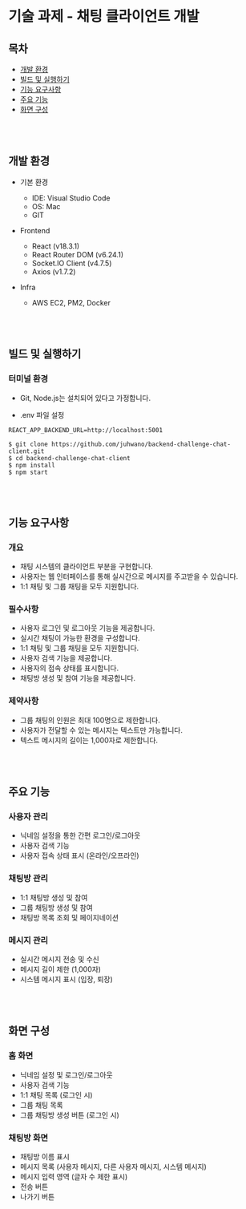 # 기술 과제 - 채팅 클라이언트 개발
## 목차

- [개발 환경](#개발-환경)
- [빌드 및 실행하기](#빌드-및-실행하기)
- [기능 요구사항](#기능-요구사항)
- [주요 기능](#주요-기능)
- [화면 구성](#화면-구성)

<br/><br/>

## 개발 환경

- 기본 환경
  - IDE: Visual Studio Code
  - OS: Mac
  - GIT

- Frontend
  - React (v18.3.1)
  - React Router DOM (v6.24.1)
  - Socket.IO Client (v4.7.5)
  - Axios (v1.7.2)

- Infra
  - AWS EC2, PM2, Docker

<br/><br/>

## 빌드 및 실행하기
### 터미널 환경
- Git, Node.js는 설치되어 있다고 가정합니다.

- .env 파일 설정
```plaintext
REACT_APP_BACKEND_URL=http://localhost:5001
```
```plaintext
$ git clone https://github.com/juhwano/backend-challenge-chat-client.git
$ cd backend-challenge-chat-client
$ npm install
$ npm start
```

<br/><br/>

## 기능 요구사항
### 개요
- 채팅 시스템의 클라이언트 부분을 구현합니다.
- 사용자는 웹 인터페이스를 통해 실시간으로 메시지를 주고받을 수 있습니다.
- 1:1 채팅 및 그룹 채팅을 모두 지원합니다.
### 필수사항
- 사용자 로그인 및 로그아웃 기능을 제공합니다.
- 실시간 채팅이 가능한 환경을 구성합니다.
- 1:1 채팅 및 그룹 채팅을 모두 지원합니다.
- 사용자 검색 기능을 제공합니다.
- 사용자의 접속 상태를 표시합니다.
- 채팅방 생성 및 참여 기능을 제공합니다.
### 제약사항
- 그룹 채팅의 인원은 최대 100명으로 제한합니다.
- 사용자가 전달할 수 있는 메시지는 텍스트만 가능합니다.
- 텍스트 메시지의 길이는 1,000자로 제한합니다.

<br/><br/>

## 주요 기능
### 사용자 관리
- 닉네임 설정을 통한 간편 로그인/로그아웃
- 사용자 검색 기능
- 사용자 접속 상태 표시 (온라인/오프라인)
### 채팅방 관리
- 1:1 채팅방 생성 및 참여
- 그룹 채팅방 생성 및 참여
- 채팅방 목록 조회 및 페이지네이션
### 메시지 관리
- 실시간 메시지 전송 및 수신
- 메시지 길이 제한 (1,000자)
- 시스템 메시지 표시 (입장, 퇴장)

<br/><br/>

## 화면 구성
### 홈 화면
- 닉네임 설정 및 로그인/로그아웃
- 사용자 검색 기능
- 1:1 채팅 목록 (로그인 시)
- 그룹 채팅 목록
- 그룹 채팅방 생성 버튼 (로그인 시)
### 채팅방 화면
- 채팅방 이름 표시
- 메시지 목록 (사용자 메시지, 다른 사용자 메시지, 시스템 메시지)
- 메시지 입력 영역 (글자 수 제한 표시)
- 전송 버튼
- 나가기 버튼
